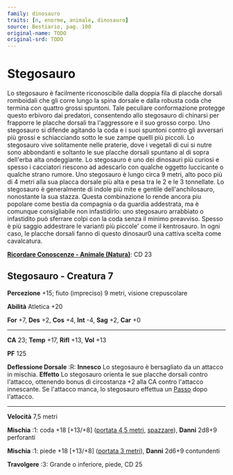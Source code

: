 ```yaml
---
family: dinosauro
traits: [n, enorme, animale, dinosauro]
source: Bestiario, pag. 100
original-name: TODO
original-srd: TODO
---
```


# Stegosauro

Lo stegosauro è facilmente riconoscibile dalla doppia fila di placche dorsali
romboidali che gli corre lungo la spina dorsale e dalla robusta coda che termina
con quattro grossi spuntoni. Tale peculiare conformazione protegge questo
erbivoro dai predatori, consentendo allo stegosauro di chinarsi per frapporre le
placche dorsali tra l'aggressore e il suo grosso corpo. Uno stegosauro si
difende agitando la coda e i suoi spuntoni contro gli avversari più grossi e
schiacciando sotto le sue zampe quelli più piccoli. Lo stegosauro vive
solitamente nelle praterie, dove i vegetali di cui si nutre sono abbondanti e
soltanto le sue placche dorsali spuntano al di sopra dell'erba alta ondeggiante.
Lo stegosauro è uno dei dinosauri più curiosi e spesso i cacciatori riescono ad
adescarlo con qualche oggetto luccicante o qualche strano rumore. Uno stegosauro
è lungo circa 9 metri, alto poco più di 4 metri alla sua placca dorsale più alta
e pesa tra le 2 e le 3 tonnellate. Lo stegosauro è generalmente di indole più
mite e gentile dell'anchilosauro, nonostante la sua stazza. Questa combinazione
lo rende ancora piu popolare come bestia da compagnia o da guardia addestrata,
ma è comunque consigliabile non infastidirlo: uno stegosauro arrabbiato o
infastidito può sferrare colpi con la coda senza il minimo preavviso. Spesso è
più saggio addestrare le varianti più piccole' come il kentrosauro. In ogni
caso, le placche dorsali fanno di questo dinosaur0 una cattiva scelta come
cavalcatura.

**[Ricordare Conoscenze - Animale (Natura)](/azioni/ricordare-conoscenze)**: CD
23

## Stegosauro - Creatura 7

**Percezione** +15; fiuto (impreciso) 9 metri, visione crepuscolare

**Abilità** Atletica +20

**For** +7, **Des** +2, **Cos** +4, **Int** -4, **Sag** +2, **Car** +0

---

**CA** 23; **Temp** +17, **Rifl** +13, **Vol** +13

**PF** 125

**Deflessione Dorsale** :R: **Innesco** Lo stegosauro è bersagliato da un
attacco in mischia. **Effetto** Lo stegosauro orienta le sue placche dorsali
contro l'attacco, ottenendo bonus di circostanza +2 alla CA contro l'attacco
innescante. Se l'attacco manca, lo stegosauro effettua un [Passo](/azioni/passo)
dopo l'attacco.

---

**Velocità** 7,5 metri

**Mischia** :1: coda +18 \[+13/+8] ([portata 4,5 metri](/tratti/portata),
[spazzare](/tratti/spazzare)), **Danni** 2d8+9 perforanti

**Mischia** :1: piede +18 \[+13/+8] ([portata 3 metri](/tratti/portata)),
**Danni** 2d6+9 contundenti

**Travolgere** :3: Grande o inferiore, piede, CD 25
